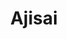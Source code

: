 ---
layout: place
title: "Ajisai"
permalink: /north-carolina/raleigh/ajisai.html
stateAbbr: NC
stateName: North Carolina
cityName: Raleigh
seo:
  name: "Ajisai"
  type: Restaurant
  links: http://www.ajisai3.com/
description: "Modern restaurant featuring a variety of sushi rolls & other Japanese dishes in a moody atmosphere. Ajisai serves delicious sushi in Raleigh, North Carolina. Try fresh Japanese dishes for a great dining experience. Available for takeout, delivery, lunch, and dinner."
place_id: ChIJVdwS3Ir1rIkRG8WjkAkvYN8
photos:
  - name: >-
      places/ChIJVdwS3Ir1rIkRG8WjkAkvYN8/photos/AeeoHcIFvUtiRxXPUMKMGEHGKDWK3gBpfV0B8huRuk8pcGKgGDHDgQZpE9t6cp2TBvg5kkJrPGFeFGkTJWIf9kc75NPc4Oi_cQEhW9j3xT3Uw4L9rmxZnV0iQgGe6xFfQI6IJKKd8L6Le0pjleLy5kQc69EPIFovCF9k07cm5KjFHDnlBaEEeFkgXLD9ascMhLVrV9wBKHJJamXScHI9zXOr4UHKu4Q5o6NC2o-4_nfD4O_gVjowRytgzs-CjWmO94xhXIuPpj8FxoczR06BQQSb5NR4nIR0XA_BfWYG7JiibQJc0w
    widthPx: 1702
    heightPx: 1276
    authorAttributions:
      - displayName: Ajisai
        uri: https://maps.google.com/maps/contrib/113026241296837470110
        photoUri: >-
          https://lh3.googleusercontent.com/a/ACg8ocL4A5iJz3wyV5AsA1PyRtLUoYJRLGY3P9hzi4jC6hvejQFbSQ=s100-p-k-no-mo
    flagContentUri: >-
      https://www.google.com/local/imagery/report/?cb_client=maps_api_places.places_api&image_key=!1e10!2sAF1QipN1CSBo93lvV3LzHE6ebV-kJwANYW8NurxVwL-1&hl=en-US
    googleMapsUri: >-
      https://www.google.com/maps/place//data=!3m4!1e2!3m2!1sAF1QipN1CSBo93lvV3LzHE6ebV-kJwANYW8NurxVwL-1!2e10!4m2!3m1!1s0x89acf58adc12dc55:0xdf602f0990a3c51b
  - name: >-
      places/ChIJVdwS3Ir1rIkRG8WjkAkvYN8/photos/AeeoHcJ5DRJqY6H077YBo04HF2o-K0twfN21knsX4Xt67Ntoy4eyjXR7T0fsOE2_2zzaIVEaDxgTKZLfLX_MC0Ofc4p-NikzLLLS2jwkZ_bPg8TwCf7EyFlyReKIInnlH9Pi7cdCaOfSvlcl01O6FL2zVmvARXGGZ3pudlIXYLT5EYAeUKo8H7KAivd95f27AurQQDkxzrlUvTs5Eqh7z832ZZ2gVdqQudeyZpaIlMxmnBY1dlCSFD3sXaWlfw4QERJjgx4peDFlDvABHAKiOC_VILf9_tQUxb_XPcqYkGAQ3sZpNA
    widthPx: 2669
    heightPx: 2002
    authorAttributions:
      - displayName: Ajisai
        uri: https://maps.google.com/maps/contrib/113026241296837470110
        photoUri: >-
          https://lh3.googleusercontent.com/a/ACg8ocL4A5iJz3wyV5AsA1PyRtLUoYJRLGY3P9hzi4jC6hvejQFbSQ=s100-p-k-no-mo
    flagContentUri: >-
      https://www.google.com/local/imagery/report/?cb_client=maps_api_places.places_api&image_key=!1e10!2sAF1QipNEsQ14teJy-PFi8LOgEWpWD9ZSJCjUHLp6op9G&hl=en-US
    googleMapsUri: >-
      https://www.google.com/maps/place//data=!3m4!1e2!3m2!1sAF1QipNEsQ14teJy-PFi8LOgEWpWD9ZSJCjUHLp6op9G!2e10!4m2!3m1!1s0x89acf58adc12dc55:0xdf602f0990a3c51b
  - name: >-
      places/ChIJVdwS3Ir1rIkRG8WjkAkvYN8/photos/AeeoHcJEgGjDpJFTwJq7lpN-ds_hphQHDpCDIeGO07yQRaDe-LZ2sdiM2PSEDQr7S4fxhjsGYi--2PEB8NzRjt_hRUmEUc2AJKz51Fudh9fG5AkBUqHV3HMIneFJti6jOBNvg8OFSYSa5TF_8NQ72hwKKIgH30wsErsFxM8mddfVozWg9Ubhxn7aIbDWKXOGmHPJi78QLIjdo-KcWelSoAB6w3ehai0epZbaFRToCuiGZqqIWylx-xbB6XWoLt00mY_2ly4y5Pdc1D8cR4mlGa5JOCaIH02_7HVkX_c8YgAr2_dyDQ
    widthPx: 1280
    heightPx: 1707
    authorAttributions:
      - displayName: Ajisai
        uri: https://maps.google.com/maps/contrib/113026241296837470110
        photoUri: >-
          https://lh3.googleusercontent.com/a/ACg8ocL4A5iJz3wyV5AsA1PyRtLUoYJRLGY3P9hzi4jC6hvejQFbSQ=s100-p-k-no-mo
    flagContentUri: >-
      https://www.google.com/local/imagery/report/?cb_client=maps_api_places.places_api&image_key=!1e10!2sAF1QipNEg8r6zibqJyDr6JO4-90YBmkT-YAfYMjy4rvh&hl=en-US
    googleMapsUri: >-
      https://www.google.com/maps/place//data=!3m4!1e2!3m2!1sAF1QipNEg8r6zibqJyDr6JO4-90YBmkT-YAfYMjy4rvh!2e10!4m2!3m1!1s0x89acf58adc12dc55:0xdf602f0990a3c51b
  - name: >-
      places/ChIJVdwS3Ir1rIkRG8WjkAkvYN8/photos/AeeoHcJaDihvsUelmugUkMWXckMEgbHAHSOb4R1ougWicGjHqS9JPJXzDtN6inKXN2YdAltjyFY1YxUX984GY60g4gWwOyM4Vz_yIQMduA-ZEtPxvSOYB4OfprXiOUR_RIV5Ek_f-PhtgQ9GSepsvzeBuc9CweaSAYAw-9KyxYRofU3o54Z3Za-a6t4H4yI9wBaY8x6RHUB0KDkrhSfpzv4LaCe8-uCOBjdTY6S2ysGJIZ0AXV_UZgAj-V-wNprtT1m5CKqZS98iwacjEEOp66E7k7y4axQUqGn7bo-N2eDFOVK2sQ
    widthPx: 4032
    heightPx: 3024
    authorAttributions:
      - displayName: Ajisai
        uri: https://maps.google.com/maps/contrib/113026241296837470110
        photoUri: >-
          https://lh3.googleusercontent.com/a/ACg8ocL4A5iJz3wyV5AsA1PyRtLUoYJRLGY3P9hzi4jC6hvejQFbSQ=s100-p-k-no-mo
    flagContentUri: >-
      https://www.google.com/local/imagery/report/?cb_client=maps_api_places.places_api&image_key=!1e10!2sAF1QipPWNv_FGIKhyOIe-n9Zf6gRBVWD-G7okz87eqtT&hl=en-US
    googleMapsUri: >-
      https://www.google.com/maps/place//data=!3m4!1e2!3m2!1sAF1QipPWNv_FGIKhyOIe-n9Zf6gRBVWD-G7okz87eqtT!2e10!4m2!3m1!1s0x89acf58adc12dc55:0xdf602f0990a3c51b
  - name: >-
      places/ChIJVdwS3Ir1rIkRG8WjkAkvYN8/photos/AeeoHcK7-t6GmhohoqaeEizSnXGOzrIm42VZBPuCVKxOIMDktXIAW-xSDym2x7LBY61mf8EjXFew3ap_PG9lG0WI1ymVqERJwK8QNecjjewPWaDsTRCzR5P8dpvqzH7FnZ1ciCXqjTY8AOtkdiUlg40qO_LgIVNPyqQWQiAEkAk172rvURl2KVEO-bdKkcdARRR1nvgo4sDDzISRtsB_iZhWGCETHTHeIbamos0EK-WQynwy-qHKZRM_WGvB4boezcg-a6plrxLIBwDjPxHCj5ijGhoH66p_J1rxfnUrtxXt-BUhlQ
    widthPx: 4800
    heightPx: 3600
    authorAttributions:
      - displayName: Ajisai
        uri: https://maps.google.com/maps/contrib/113026241296837470110
        photoUri: >-
          https://lh3.googleusercontent.com/a/ACg8ocL4A5iJz3wyV5AsA1PyRtLUoYJRLGY3P9hzi4jC6hvejQFbSQ=s100-p-k-no-mo
    flagContentUri: >-
      https://www.google.com/local/imagery/report/?cb_client=maps_api_places.places_api&image_key=!1e10!2sAF1QipNYatE_dS1PBvmdOFDJeQjqXAvZmle61MktGgjA&hl=en-US
    googleMapsUri: >-
      https://www.google.com/maps/place//data=!3m4!1e2!3m2!1sAF1QipNYatE_dS1PBvmdOFDJeQjqXAvZmle61MktGgjA!2e10!4m2!3m1!1s0x89acf58adc12dc55:0xdf602f0990a3c51b
  - name: >-
      places/ChIJVdwS3Ir1rIkRG8WjkAkvYN8/photos/AeeoHcJZJjD-1VZknLZB_VSG1t8b7BHzYo-KpnyBGwZR47AjpszrlKOl9XJ-fWvlutCWaSa8Nl4uAB8daD_DGy4pD2JDQ_7F0DkHST0ACGkW4-ArmL2tYKOutuodyYnHgqmBT1K_KPzk7fwRbgCFj7dfgjUbCq9gp3g7xDU6-W8Lof9tSi78myQem7x_DxRpyfZMzpI6oMBAgHBqPU_FbsOnGe48cn-2V1AFJjQegUZf8N2mp-NcwajeIl7lU4OU9upSlW_l5PzQg6WBK-bOJWnJV8yiewTAJkjkistdKPSogem_fA
    widthPx: 1702
    heightPx: 1276
    authorAttributions:
      - displayName: Ajisai
        uri: https://maps.google.com/maps/contrib/113026241296837470110
        photoUri: >-
          https://lh3.googleusercontent.com/a/ACg8ocL4A5iJz3wyV5AsA1PyRtLUoYJRLGY3P9hzi4jC6hvejQFbSQ=s100-p-k-no-mo
    flagContentUri: >-
      https://www.google.com/local/imagery/report/?cb_client=maps_api_places.places_api&image_key=!1e10!2sAF1QipO_EuG4oXG_204f_kQcj_MVSMEgx62RfIwvWRms&hl=en-US
    googleMapsUri: >-
      https://www.google.com/maps/place//data=!3m4!1e2!3m2!1sAF1QipO_EuG4oXG_204f_kQcj_MVSMEgx62RfIwvWRms!2e10!4m2!3m1!1s0x89acf58adc12dc55:0xdf602f0990a3c51b
  - name: >-
      places/ChIJVdwS3Ir1rIkRG8WjkAkvYN8/photos/AeeoHcJCd1r6GyD__hPQlhLLf-LEFKSoFxnjlSX4iE0vD40WI07ts7F8g7VshjVf4G5hIIjmYnmhu9gwcWHcxFWYWmkXHwLmuqs3FY2esA-STTu-f9hB4IaPWtap3k4-C7THJhnC84TjBa7n5Wyl-ZTq5KJzRo7p6h1ysAtT9e-UQCiCFj2IkW4ORFKrm1SFm9ccRZ2YHF3XqKn7iOSXFSYvKQtx0KmDVPo364cI0zOiqNu_-yTiPrj3p0zczkqQps9ugldHr4t5PgzTVlqjtWr03PVZPqU6k62pZANMPXeEA_VNidxp8-FkjQSWydYpxjg3kCHRVk-e9Oo0GpyPTqvKaLQjBWkhqf7oip4Qjq69LHdHDB1T6ep-3eH9Scyyg4mASE7q1twauAQ9Oc8morpbhgejnUJlO5rn3XJm8W2bpJ78VA
    widthPx: 4032
    heightPx: 3024
    authorAttributions:
      - displayName: Buta-san
        uri: https://maps.google.com/maps/contrib/115659077298733412089
        photoUri: >-
          https://lh3.googleusercontent.com/a-/ALV-UjVqdqKIIaxDJJoJqehhHcpI69P4vq8agdzegh_DriA3ZRdWHM4=s100-p-k-no-mo
    flagContentUri: >-
      https://www.google.com/local/imagery/report/?cb_client=maps_api_places.places_api&image_key=!1e10!2sCIHM0ogKEICAgIDr8-SuNQ&hl=en-US
    googleMapsUri: >-
      https://www.google.com/maps/place//data=!3m4!1e2!3m2!1sCIHM0ogKEICAgIDr8-SuNQ!2e10!4m2!3m1!1s0x89acf58adc12dc55:0xdf602f0990a3c51b
  - name: >-
      places/ChIJVdwS3Ir1rIkRG8WjkAkvYN8/photos/AeeoHcLEUTfCja-pKvH0It6dbtVY25auJQTXkHYuEWCGwmRkbU87qxNVRUwy58xcb_aL4KNcPKX-Zhk1v7_TNGuh8oJpNBixZA-cPtz363e8D1z3nIKjY2OXRf_wgLDNd9ZCBU7Glo1VrU-tO8z5e44GNuq6UTBQZRv9msLxEtyoeXBmIwIpHLoX_70RpFN8oXzTJ59KKXFYuHwgwCypNvEj87YzSHj1CFhW2uEATOQtgU5RAspqPmzCC0spjBBJKpAjv5Hwvgpb_zJp5XPPebSR79_3u7fd7hNbrgV_uI9RRuLHUw
    widthPx: 4032
    heightPx: 3024
    authorAttributions:
      - displayName: Ajisai
        uri: https://maps.google.com/maps/contrib/113026241296837470110
        photoUri: >-
          https://lh3.googleusercontent.com/a/ACg8ocL4A5iJz3wyV5AsA1PyRtLUoYJRLGY3P9hzi4jC6hvejQFbSQ=s100-p-k-no-mo
    flagContentUri: >-
      https://www.google.com/local/imagery/report/?cb_client=maps_api_places.places_api&image_key=!1e10!2sAF1QipM3LRvFvaTObEbMPalEAGurLjlnfXBo6jqHoNLM&hl=en-US
    googleMapsUri: >-
      https://www.google.com/maps/place//data=!3m4!1e2!3m2!1sAF1QipM3LRvFvaTObEbMPalEAGurLjlnfXBo6jqHoNLM!2e10!4m2!3m1!1s0x89acf58adc12dc55:0xdf602f0990a3c51b
  - name: >-
      places/ChIJVdwS3Ir1rIkRG8WjkAkvYN8/photos/AeeoHcI_3YgcF-s-QKgw7SMAc7DfTqKArojSerB43Y2lv0EEhL7Cf_o8Pe0AwULdvJikiHjk4kVJn0Kp4fOWeBcRuzHkPxXpFOap5L4AWJUhB0jRvWLSAhxZQYIzTVbHPQDge2RgzqJ59hJnp3g0zCXd2zrqygp97k7H4ST1YaWoEd6blYgtY1WTyapeCvKWztEw-B1GT4wW-uGArhhXVRGU5kE0iKHk2jeu5E9bCeYQYTbo8VAzHIVWaa_5fr9IVEPTSWhBJa_zSMj9ne-tBAF2WkTUiL-tL1s_JOpj1dSCNAjoXA
    widthPx: 4032
    heightPx: 3024
    authorAttributions:
      - displayName: Ajisai
        uri: https://maps.google.com/maps/contrib/113026241296837470110
        photoUri: >-
          https://lh3.googleusercontent.com/a/ACg8ocL4A5iJz3wyV5AsA1PyRtLUoYJRLGY3P9hzi4jC6hvejQFbSQ=s100-p-k-no-mo
    flagContentUri: >-
      https://www.google.com/local/imagery/report/?cb_client=maps_api_places.places_api&image_key=!1e10!2sAF1QipM6hunkffTiEoJyE9FO6aygUXMSEO7ObAfpvshY&hl=en-US
    googleMapsUri: >-
      https://www.google.com/maps/place//data=!3m4!1e2!3m2!1sAF1QipM6hunkffTiEoJyE9FO6aygUXMSEO7ObAfpvshY!2e10!4m2!3m1!1s0x89acf58adc12dc55:0xdf602f0990a3c51b
  - name: >-
      places/ChIJVdwS3Ir1rIkRG8WjkAkvYN8/photos/AeeoHcITHDBEEGI73kDj7DIx45OPPsLsRsKksgINt_qCXW1ePEVB3NQWg-t30uBNlNOWV_0Cl_9sqnRY758CtcRJibTkqxVBB3_Anwbr5CRna-cJGx26gh-UD01wry6V_kGgSS4SXeeJ8P5N6o1AXQDaLRY8TL6UdTPk6jqruH8e64sO58cfA3KOGKaousMXQUMgNASDwPFtbMpDifAiB9UXQQcHJVZ7KiChyJoozC5AY1I072kRRs78J7NjAq1-a4_LFN9LN-qSrnz-5qGs5E7PHbS6gOXwNhTulYJNIxUf9yHNpQ
    widthPx: 4032
    heightPx: 3024
    authorAttributions:
      - displayName: Ajisai
        uri: https://maps.google.com/maps/contrib/113026241296837470110
        photoUri: >-
          https://lh3.googleusercontent.com/a/ACg8ocL4A5iJz3wyV5AsA1PyRtLUoYJRLGY3P9hzi4jC6hvejQFbSQ=s100-p-k-no-mo
    flagContentUri: >-
      https://www.google.com/local/imagery/report/?cb_client=maps_api_places.places_api&image_key=!1e10!2sAF1QipNKZZsX3qVlIBIXeApWEWQNpawnDuHUMf2dzpI8&hl=en-US
    googleMapsUri: >-
      https://www.google.com/maps/place//data=!3m4!1e2!3m2!1sAF1QipNKZZsX3qVlIBIXeApWEWQNpawnDuHUMf2dzpI8!2e10!4m2!3m1!1s0x89acf58adc12dc55:0xdf602f0990a3c51b
address: 427 Woodburn Rd, Raleigh, NC 27605, USA
street: 427 Woodburn Rd
city: Raleigh
state: NC
zip: '27605'
country: USA
neighborhood: null
latitude: '35.790113'
longitude: '-78.659672'
accessibility_options:
  wheelchairAccessibleParking: true
  wheelchairAccessibleEntrance: true
  wheelchairAccessibleRestroom: true
  wheelchairAccessibleSeating: true
business_status: OPERATIONAL
name: Ajisai
google_maps_links:
  directionsUri: >-
    https://www.google.com/maps/dir//''/data=!4m7!4m6!1m1!4e2!1m2!1m1!1s0x89acf58adc12dc55:0xdf602f0990a3c51b!3e0
  placeUri: https://maps.google.com/?cid=16095916786350015771
  writeAReviewUri: >-
    https://www.google.com/maps/place//data=!4m3!3m2!1s0x89acf58adc12dc55:0xdf602f0990a3c51b!12e1
  reviewsUri: >-
    https://www.google.com/maps/place//data=!4m4!3m3!1s0x89acf58adc12dc55:0xdf602f0990a3c51b!9m1!1b1
  photosUri: >-
    https://www.google.com/maps/place//data=!4m3!3m2!1s0x89acf58adc12dc55:0xdf602f0990a3c51b!10e5
primary_type: Japanese Restaurant
opening_hours:
  regular: null
  current: null
secondary_opening_hours:
  regular:
    weekdayDescriptions: null
    type: null
  current:
    weekdayDescriptions: null
    type: null
phone: (919) 831-9907
price_level: PRICE_LEVEL_MODERATE
price_range: $20 &ndash; $30
rating: '4.4'
rating_count: 902
website: http://www.ajisai3.com/
reviews:
  - name: >-
      places/ChIJVdwS3Ir1rIkRG8WjkAkvYN8/reviews/ChdDSUhNMG9nS0VJQ0FnTURRenRhcWdnRRAB
    relativePublishTimeDescription: a month ago
    rating: 5
    text:
      text: >-
        I love this spot! Best sushi I ever had in my whole life. I'm 40. I love
        sushi. This place nails it in every way. The quality of the sushi,
        excellent. The atmosphere is cute, hip, modern, peaceful, fun...all at
        the same time. The prices are fair for the quality and experience. They
        had my favorite plum wine that wasn't on the menu. The presentation,
        perfect. The staff, professional and I would even say that they seem
        more classically trained in fine dining etiquette type service than your
        basic casual restaurant staff generally. Very nice. The waiter we had
        let us know he would come back to take our order once we closed the menu
        so there would be no pressure.

        It wasn't too busy but it wasn't empty. On a Sunday evening at dinner
        time. I was really pleased with the big selection. I was impressed with
        everything about it. We will be back, several times a year. This is my
        new spot and recommendation place for the best sushi ever.
      languageCode: en
    originalText:
      text: >-
        I love this spot! Best sushi I ever had in my whole life. I'm 40. I love
        sushi. This place nails it in every way. The quality of the sushi,
        excellent. The atmosphere is cute, hip, modern, peaceful, fun...all at
        the same time. The prices are fair for the quality and experience. They
        had my favorite plum wine that wasn't on the menu. The presentation,
        perfect. The staff, professional and I would even say that they seem
        more classically trained in fine dining etiquette type service than your
        basic casual restaurant staff generally. Very nice. The waiter we had
        let us know he would come back to take our order once we closed the menu
        so there would be no pressure.

        It wasn't too busy but it wasn't empty. On a Sunday evening at dinner
        time. I was really pleased with the big selection. I was impressed with
        everything about it. We will be back, several times a year. This is my
        new spot and recommendation place for the best sushi ever.
      languageCode: en
    authorAttribution:
      displayName: Melissa S
      uri: https://www.google.com/maps/contrib/102014703100139816663/reviews
      photoUri: >-
        https://lh3.googleusercontent.com/a/ACg8ocJIxT1k8ukM30w_YvafAD-KbRHeymIgiJL6idCPOYxKNpsCNA=s128-c0x00000000-cc-rp-mo-ba3
    publishTime: '2025-03-11T03:36:09.997909Z'
    flagContentUri: >-
      https://www.google.com/local/review/rap/report?postId=ChdDSUhNMG9nS0VJQ0FnTURRenRhcWdnRRAB&d=17924085&t=1
    googleMapsUri: >-
      https://www.google.com/maps/reviews/data=!4m6!14m5!1m4!2m3!1sChdDSUhNMG9nS0VJQ0FnTURRenRhcWdnRRAB!2m1!1s0x89acf58adc12dc55:0xdf602f0990a3c51b
  - name: >-
      places/ChIJVdwS3Ir1rIkRG8WjkAkvYN8/reviews/ChZDSUhNMG9nS0VJQ0FnSURmdjhLUGJREAE
    relativePublishTimeDescription: 3 months ago
    rating: 5
    text:
      text: >-
        Came in on a snowy night and it was fantastic.  Felt awful I have worked
        in the shopping center for over a year and had not tried it. Partner
        loved the Pad Thai, said they would need a box when it arrived and ended
        up polishing it off.  The Garlic White Fish was light, full of flavor,
        and had lovely texture balance.  The tuna "wontons" were amazingly
        creative.  The quality on everything was top notch and Kate was
        delightful.
      languageCode: en
    originalText:
      text: >-
        Came in on a snowy night and it was fantastic.  Felt awful I have worked
        in the shopping center for over a year and had not tried it. Partner
        loved the Pad Thai, said they would need a box when it arrived and ended
        up polishing it off.  The Garlic White Fish was light, full of flavor,
        and had lovely texture balance.  The tuna "wontons" were amazingly
        creative.  The quality on everything was top notch and Kate was
        delightful.
      languageCode: en
    authorAttribution:
      displayName: Michael Hill
      uri: https://www.google.com/maps/contrib/114424872271990756791/reviews
      photoUri: >-
        https://lh3.googleusercontent.com/a-/ALV-UjVaxdkddTAYAkgJDpM9xCNYe1ZcXpYIIjMB9du0fXL-_9cdPIMJ=s128-c0x00000000-cc-rp-mo-ba3
    publishTime: '2025-01-11T13:05:41.835370Z'
    flagContentUri: >-
      https://www.google.com/local/review/rap/report?postId=ChZDSUhNMG9nS0VJQ0FnSURmdjhLUGJREAE&d=17924085&t=1
    googleMapsUri: >-
      https://www.google.com/maps/reviews/data=!4m6!14m5!1m4!2m3!1sChZDSUhNMG9nS0VJQ0FnSURmdjhLUGJREAE!2m1!1s0x89acf58adc12dc55:0xdf602f0990a3c51b
  - name: >-
      places/ChIJVdwS3Ir1rIkRG8WjkAkvYN8/reviews/ChdDSUhNMG9nS0VJQ0FnSUNQeFliYXFRRRAB
    relativePublishTimeDescription: 4 months ago
    rating: 3
    text:
      text: >-
        Mix feelings about this place, I must admit is the restaurant I have
        visited the most in Tampa in a whooping 16 times in 2 months.


        Food is always fresh, well presented and the kitchen moves fast!


        Although my latest experiences lacked service, professionalism and
        cleanliness.


        Servers out of control, messing up the orders, bringing things out of
        order meaning appetizers at the end!


        We need it refills and never got them. Our plates accumulated and when
        we asked the server to removed them she stated she wasn’t being paid to
        do that…


        Terrible last experience will potentially prevent me from visiting in a
        long time, that if I even return!


        Pictures from the last 3 visits. Consistency in food was great and last
        3 pictures will show how the was being left and I will conserve the rest
        as I find them distasteful.
      languageCode: en
    originalText:
      text: >-
        Mix feelings about this place, I must admit is the restaurant I have
        visited the most in Tampa in a whooping 16 times in 2 months.


        Food is always fresh, well presented and the kitchen moves fast!


        Although my latest experiences lacked service, professionalism and
        cleanliness.


        Servers out of control, messing up the orders, bringing things out of
        order meaning appetizers at the end!


        We need it refills and never got them. Our plates accumulated and when
        we asked the server to removed them she stated she wasn’t being paid to
        do that…


        Terrible last experience will potentially prevent me from visiting in a
        long time, that if I even return!


        Pictures from the last 3 visits. Consistency in food was great and last
        3 pictures will show how the was being left and I will conserve the rest
        as I find them distasteful.
      languageCode: en
    authorAttribution:
      displayName: Christopher Alvarez
      uri: https://www.google.com/maps/contrib/117367793514232044130/reviews
      photoUri: >-
        https://lh3.googleusercontent.com/a-/ALV-UjXHm5O69o-YC3ZX7mVcXWPEAMM7rJMh9-YoPcPL4WknfszqY3w=s128-c0x00000000-cc-rp-mo-ba3
    publishTime: '2024-11-26T08:47:52.868448Z'
    flagContentUri: >-
      https://www.google.com/local/review/rap/report?postId=ChdDSUhNMG9nS0VJQ0FnSUNQeFliYXFRRRAB&d=17924085&t=1
    googleMapsUri: >-
      https://www.google.com/maps/reviews/data=!4m6!14m5!1m4!2m3!1sChdDSUhNMG9nS0VJQ0FnSUNQeFliYXFRRRAB!2m1!1s0x89acf58adc12dc55:0xdf602f0990a3c51b
  - name: >-
      places/ChIJVdwS3Ir1rIkRG8WjkAkvYN8/reviews/ChZDSUhNMG9nS0VJQ0FnSURmcHNDdEVBEAE
    relativePublishTimeDescription: 3 months ago
    rating: 4
    text:
      text: >-
        A wonderful experience and would have been a full five star, but it was
        my food choice that made it 4 star. Tempura shrimp had way too much
        breading. Fantastic service and atmosphere. I will definitely come back
        and try another dish.
      languageCode: en
    originalText:
      text: >-
        A wonderful experience and would have been a full five star, but it was
        my food choice that made it 4 star. Tempura shrimp had way too much
        breading. Fantastic service and atmosphere. I will definitely come back
        and try another dish.
      languageCode: en
    authorAttribution:
      displayName: Tammera Lindsay
      uri: https://www.google.com/maps/contrib/107073141291964604049/reviews
      photoUri: >-
        https://lh3.googleusercontent.com/a-/ALV-UjUVKgtzMib3QZHztXHjCcnE13YreERBgdymTBAE55k6A8XngDYHqw=s128-c0x00000000-cc-rp-mo-ba5
    publishTime: '2025-01-06T02:25:33.884092Z'
    flagContentUri: >-
      https://www.google.com/local/review/rap/report?postId=ChZDSUhNMG9nS0VJQ0FnSURmcHNDdEVBEAE&d=17924085&t=1
    googleMapsUri: >-
      https://www.google.com/maps/reviews/data=!4m6!14m5!1m4!2m3!1sChZDSUhNMG9nS0VJQ0FnSURmcHNDdEVBEAE!2m1!1s0x89acf58adc12dc55:0xdf602f0990a3c51b
  - name: >-
      places/ChIJVdwS3Ir1rIkRG8WjkAkvYN8/reviews/ChZDSUhNMG9nS0VJQ0FnSUN2Ni1xMWRREAE
    relativePublishTimeDescription: 4 months ago
    rating: 5
    text:
      text: >-
        The garlic white tuna and the pink lady were the star of the show
        today!  The white tuna had a crust that was flavorful and packed a kick
        at the end. The pink lady specialty roll was a different experience in
        black rice, tuna, and avocado. I wish we had tried more specialty rolls
        because the Godzilla and Volcano really caught my eye. We ended up with
        the bento lunches with shrimp tempura and 3 regular rolls as a bigger
        bang for our buck. Those were pretty standard and maintained the
        expected quality. I can't wait to go back for the scallop app and more
        specialty rolls. Parking was absolutely atrocious but it seemed par for
        the course in this area.
      languageCode: en
    originalText:
      text: >-
        The garlic white tuna and the pink lady were the star of the show
        today!  The white tuna had a crust that was flavorful and packed a kick
        at the end. The pink lady specialty roll was a different experience in
        black rice, tuna, and avocado. I wish we had tried more specialty rolls
        because the Godzilla and Volcano really caught my eye. We ended up with
        the bento lunches with shrimp tempura and 3 regular rolls as a bigger
        bang for our buck. Those were pretty standard and maintained the
        expected quality. I can't wait to go back for the scallop app and more
        specialty rolls. Parking was absolutely atrocious but it seemed par for
        the course in this area.
      languageCode: en
    authorAttribution:
      displayName: Keri Banegas
      uri: https://www.google.com/maps/contrib/116774628377006763291/reviews
      photoUri: >-
        https://lh3.googleusercontent.com/a-/ALV-UjX77pub_JxMhDsQKHAY9olUqM_XdjcDjaCTIXkiKrNIFVO-HqU=s128-c0x00000000-cc-rp-mo-ba4
    publishTime: '2024-12-14T21:30:05.751781Z'
    flagContentUri: >-
      https://www.google.com/local/review/rap/report?postId=ChZDSUhNMG9nS0VJQ0FnSUN2Ni1xMWRREAE&d=17924085&t=1
    googleMapsUri: >-
      https://www.google.com/maps/reviews/data=!4m6!14m5!1m4!2m3!1sChZDSUhNMG9nS0VJQ0FnSUN2Ni1xMWRREAE!2m1!1s0x89acf58adc12dc55:0xdf602f0990a3c51b
parking_options:
  freeParkingLot: true
  freeStreetParking: true
  valetParking: false
payment_options:
  acceptsCreditCards: true
  acceptsDebitCards: true
  acceptsCashOnly: false
  acceptsNfc: true
allow_dogs: null
curbside_pickup: true
delivery: true
dine_in: true
good_for_children: false
good_for_groups: true
good_for_sports: false
live_music: false
menu_for_children: false
outdoor_seating: true
reservable: true
restroom: true
serves_beer: true
serves_breakfast: false
serves_brunch: null
serves_cocktails: true
serves_coffee: null
serves_dinner: true
serves_dessert: true
serves_lunch: true
serves_vegetarian_food: true
serves_wine: true
takeout: true
summary: >-
  Modern restaurant featuring a variety of sushi rolls & other Japanese dishes
  in a moody atmosphere.

---